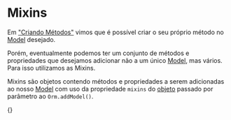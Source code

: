 # Mixins

Em ["Criando Métodos"](#orm.create.method) vimos que é possível criar o seu próprio método no [Model](#orm.model) desejado.

Porém, eventualmente podemos ter um conjunto de métodos e propriedades que desejamos adicionar não a um único [Model](#orm.model), mas vários. Para isso utilizamos as Mixins.

Mixins são objetos contendo métodos e propriedades a serem adicionadas ao nosso [Model](#orm.model) com uso da propriedade `mixins` do [objeto](https://developer.mozilla.org/pt-BR/docs/Aprender/JavaScript/Objetos/B%C3%A1sico) passado por parâmetro ao `Orm.addModel()`.

{<mixins>}